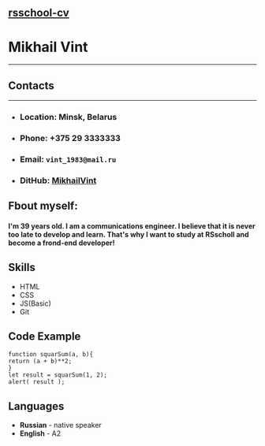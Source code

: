 [rsschool-cv](https://MikhailVint.github.io/rsschool-cv/cv)
---
# **Mikhail Vint**
---
## **Contacts**
---
* ### **Location:** Minsk, Belarus
* ### **Phone:** +375 29 3333333
* ### **Email:** `vint_1983@mail.ru`
* ### **DitHub:** [MikhailVint](https://github.com/MikhailVint)
## **Fbout myself:**
#### I'm 39 years old. I am a communications engineer. I believe that it is never too late to develop and learn. That's why I want to study at RSscholl and become a frond-end developer!
## **Skills**
* HTML
* CSS
* JS(Basic)
* Git
## **Code Example**
``` 
function squarSum(a, b){
return (a + b)**2;
}
let result = squarSum(1, 2);
alert( result ); 
```
## **Languages**
* **Russian** - native speaker
* **English** - A2
